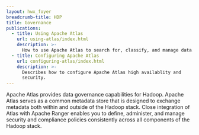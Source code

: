 ```yaml
---
layout: hwx_foyer
breadcrumb-title: HDP
title: Governance
publications:
  - title: Using Apache Atlas
    url: using-atlas/index.html
    description: >-
      How to use Apache Atlas to search for, classify, and manage data.
  - title: Configuring Apache Atlas
    url: configuring-atlas/index.html
    description: >-
      Describes how to configure Apache Atlas high availablity and
      security.
---
```


Apache Atlas provides data governance capabilities for Hadoop. Apache
Atlas serves as a common metadata store that is designed to exchange
metadata both within and outside of the Hadoop stack. Close integration
of Atlas with Apache Ranger enables you to define, administer, and
manage security and compliance policies consistently across all
components of the Hadoop stack.
